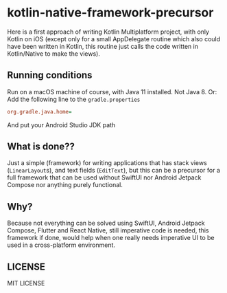 # kotlin-native-framework-precursor

Here is a first approach of writing Kotlin Multiplatform project, with only Kotlin on iOS (except only for a small AppDelegate routine which also could have been written in Kotlin, this routine just calls the code written in Kotlin/Native to make the views).

## Running conditions

Run on a macOS machine of course, with Java 11 installed. Not Java 8. Or: Add the following line to the `gradle.properties`

```ini
org.gradle.java.home=
```

And put your Android Studio JDK path

## What is done??

Just a simple (framework) for writing applications that has stack views (`LinearLayout`s), and text fields (`EditText`), but this can be a precursor for a full framework that can be used without SwiftUI nor Android Jetpack Compose nor anything purely functional.

## Why?

Because not everything can be solved using SwiftUI, Android Jetpack Compose, Flutter and React Native, still imperative code is needed, this framework if done, would help when one really needs imperative UI to be used in a cross-platform environment.

## LICENSE

MIT LICENSE
